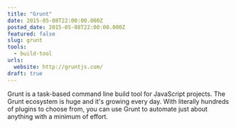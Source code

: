 ```yaml
---
title: "Grunt"
date: 2015-05-08T22:00:00.000Z
posted_date: 2015-05-08T22:00:00.000Z
featured: false
slug: grunt
tools:
  - build-tool
urls:
  website: http://gruntjs.com/
draft: true
---
```

Grunt is a task-based command line build tool for JavaScript projects. The Grunt ecosystem is huge and it's growing every day. With literally hundreds of plugins to choose from, you can use Grunt to automate just about anything with a minimum of effort.
